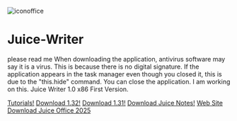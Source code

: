 ![iconoffice](https://github.com/user-attachments/assets/57f5b16b-4e5b-4d17-83c1-9419db653fad)
# Juice-Writer
please read me
When downloading the application, antivirus software may say it is a virus. This is because there is no digital signature. If the application appears in the task manager even though you closed it, this is due to the "this.hide" command. You can close the application. I am working on this.
Juice Writer 1.0 x86
First Version.


[Tutorials!](https://github.com/MrGreen10/Juice-Writer/wiki)
[Download 1.32!](https://github.com/MrGreen10/Juice-Writer/releases/tag/1.32)
[Download 1.31!](https://github.com/MrGreen10/Juice-Writer/releases/tag/1.31)
[Download Juice Notes!](https://github.com/MrGreen10/Juice-Notes/releases/tag/1.0)
[Web Site](https://sites.google.com/view/mrgreen10/home-page)
[Download Juice Office 2025](https://github.com/MrGreen10/Juice-Office-2025)
